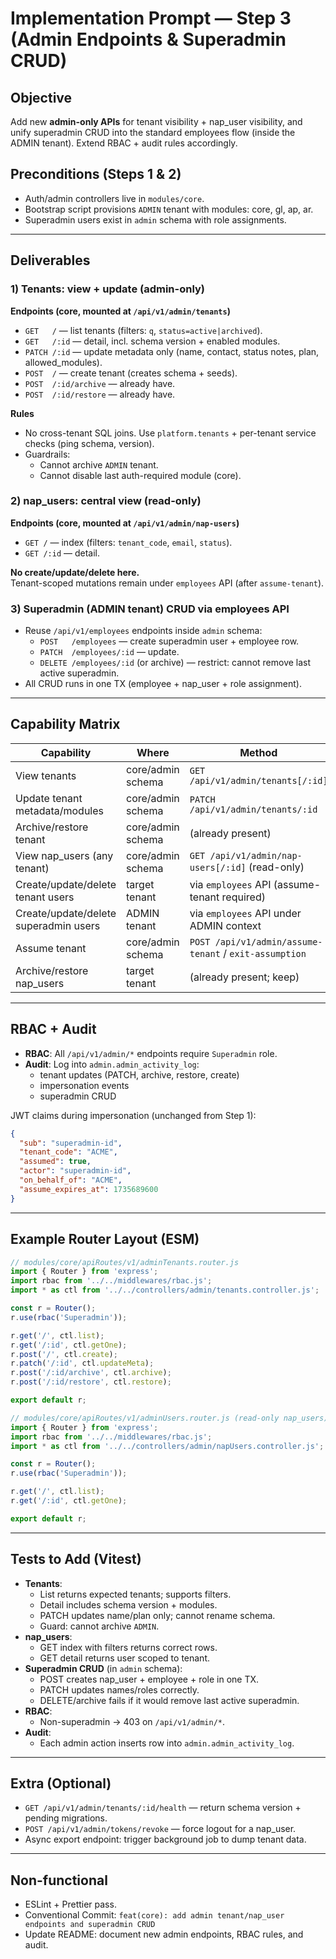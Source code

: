 
# Implementation Prompt — Step 3 (Admin Endpoints & Superadmin CRUD)

## Objective
Add new **admin-only APIs** for tenant visibility + nap_user visibility, and unify superadmin CRUD into the standard employees flow (inside the ADMIN tenant). Extend RBAC + audit rules accordingly.

## Preconditions (Steps 1 & 2)
- Auth/admin controllers live in `modules/core`.
- Bootstrap script provisions `ADMIN` tenant with modules: core, gl, ap, ar.
- Superadmin users exist in `admin` schema with role assignments.

---

## Deliverables

### 1) Tenants: view + update (admin-only)
**Endpoints (core, mounted at `/api/v1/admin/tenants`)**
- `GET   /` — list tenants (filters: `q`, `status=active|archived`).
- `GET   /:id` — detail, incl. schema version + enabled modules.
- `PATCH /:id` — update metadata only (name, contact, status notes, plan, allowed_modules).
- `POST  /` — create tenant (creates schema + seeds).
- `POST  /:id/archive` — already have.
- `POST  /:id/restore` — already have.

**Rules**
- No cross-tenant SQL joins. Use `platform.tenants` + per-tenant service checks (ping schema, version).
- Guardrails:
  - Cannot archive `ADMIN` tenant.
  - Cannot disable last auth-required module (core).

### 2) nap_users: central view (read-only)
**Endpoints (core, mounted at `/api/v1/admin/nap-users`)**
- `GET /` — index (filters: `tenant_code`, `email`, `status`).
- `GET /:id` — detail.

**No create/update/delete here.**  
Tenant-scoped mutations remain under `employees` API (after `assume-tenant`).

### 3) Superadmin (ADMIN tenant) CRUD via employees API
- Reuse `/api/v1/employees` endpoints inside `admin` schema:
  - `POST   /employees` — create superadmin user + employee row.
  - `PATCH  /employees/:id` — update.
  - `DELETE /employees/:id` (or archive) — restrict: cannot remove last active superadmin.
- All CRUD runs in one TX (employee + nap_user + role assignment).

---

## Capability Matrix

| Capability | Where | Method |
|------------|-------|--------|
| View tenants | core/admin schema | `GET /api/v1/admin/tenants[/:id]` |
| Update tenant metadata/modules | core/admin schema | `PATCH /api/v1/admin/tenants/:id` |
| Archive/restore tenant | core/admin schema | (already present) |
| View nap_users (any tenant) | core/admin schema | `GET /api/v1/admin/nap-users[/:id]` (read-only) |
| Create/update/delete tenant users | target tenant | via `employees` API (assume-tenant required) |
| Create/update/delete superadmin users | ADMIN tenant | via `employees` API under ADMIN context |
| Assume tenant | core/admin schema | `POST /api/v1/admin/assume-tenant` / `exit-assumption` |
| Archive/restore nap_users | target tenant | (already present; keep) |

---

## RBAC + Audit

- **RBAC**: All `/api/v1/admin/*` endpoints require `Superadmin` role.
- **Audit**: Log into `admin.admin_activity_log`:
  - tenant updates (PATCH, archive, restore, create)
  - impersonation events
  - superadmin CRUD

JWT claims during impersonation (unchanged from Step 1):
```json
{
  "sub": "superadmin-id",
  "tenant_code": "ACME",
  "assumed": true,
  "actor": "superadmin-id",
  "on_behalf_of": "ACME",
  "assume_expires_at": 1735689600
}
```

---

## Example Router Layout (ESM)

```js
// modules/core/apiRoutes/v1/adminTenants.router.js
import { Router } from 'express';
import rbac from '../../middlewares/rbac.js';
import * as ctl from '../../controllers/admin/tenants.controller.js';

const r = Router();
r.use(rbac('Superadmin'));

r.get('/', ctl.list);
r.get('/:id', ctl.getOne);
r.post('/', ctl.create);
r.patch('/:id', ctl.updateMeta);
r.post('/:id/archive', ctl.archive);
r.post('/:id/restore', ctl.restore);

export default r;
```

```js
// modules/core/apiRoutes/v1/adminUsers.router.js (read-only nap_users)
import { Router } from 'express';
import rbac from '../../middlewares/rbac.js';
import * as ctl from '../../controllers/admin/napUsers.controller.js';

const r = Router();
r.use(rbac('Superadmin'));

r.get('/', ctl.list);
r.get('/:id', ctl.getOne);

export default r;
```

---

## Tests to Add (Vitest)

- **Tenants**:
  - List returns expected tenants; supports filters.
  - Detail includes schema version + modules.
  - PATCH updates name/plan only; cannot rename schema.
  - Guard: cannot archive `ADMIN`.
- **nap_users**:
  - GET index with filters returns correct rows.
  - GET detail returns user scoped to tenant.
- **Superadmin CRUD** (in `admin` schema):
  - POST creates nap_user + employee + role in one TX.
  - PATCH updates names/roles correctly.
  - DELETE/archive fails if it would remove last active superadmin.
- **RBAC**:
  - Non-superadmin → 403 on `/api/v1/admin/*`.
- **Audit**:
  - Each admin action inserts row into `admin.admin_activity_log`.

---

## Extra (Optional)

- `GET /api/v1/admin/tenants/:id/health` — return schema version + pending migrations.
- `POST /api/v1/admin/tokens/revoke` — force logout for a nap_user.
- Async export endpoint: trigger background job to dump tenant data.

---

## Non-functional

- ESLint + Prettier pass.
- Conventional Commit: `feat(core): add admin tenant/nap_user endpoints and superadmin CRUD`
- Update README: document new admin endpoints, RBAC rules, and audit.

